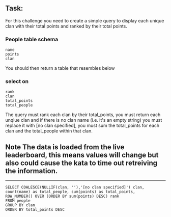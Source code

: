 ## Task:
For this challenge you need to create a simple query to display each unique clan with their total points and ranked by their total points.

### People table schema
```
name
points
clan
```

You should then return a table that resembles below
### select on
```
rank
clan
total_points
total_people
```
The query must rank each clan by their total_points, you must return each unqiue clan and if there is no clan name (i.e. it's an empty string) you must replace it with [no clan specified], you must sum the total_points for each clan and the total_people within that clan.

## Note The data is loaded from the live leaderboard, this means values will change but also could cause the kata to time out retreiving the information.

---
```
SELECT COALESCE(NULLIF(clan, ''),'[no clan specified]') clan, count(name) as total_people, sum(points) as total_points,
ROW_NUMBER() OVER (ORDER BY sum(points) DESC) rank
FROM people
GROUP BY clan
ORDER BY total_points DESC
```